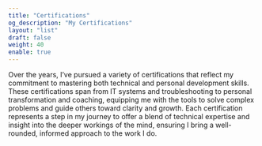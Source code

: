 ```yaml
---
title: "Certifications"
og_description: "My Certifications"
layout: "list"
draft: false
weight: 40
enable: true
---
```

Over the years, I’ve pursued a variety of certifications that reflect my commitment to mastering both technical and personal development skills. These certifications span from IT systems and troubleshooting to personal transformation and coaching, equipping me with the tools to solve complex problems and guide others toward clarity and growth. Each certification represents a step in my journey to offer a blend of technical expertise and insight into the deeper workings of the mind, ensuring I bring a well-rounded, informed approach to the work I do.